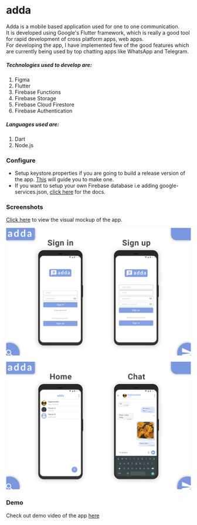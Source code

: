 # adda

Adda is a mobile based application used for one to one communication.
<br>
It is developed using Google's Flutter framework, which is really a good tool for rapid development of cross platform apps, web apps.
<br>
For developing the app, I have implemented few of the good features which are currently being used by top chatting apps like WhatsApp and Telegram.

##### Technologies used to develop are:
1. Figma
2. Flutter
3. Firebase Functions
4. Firebase Storage
5. Firebase Cloud Firestore
6. Firebase Authentication

##### Languages used are:
1. Dart
2. Node.js

### Configure
- Setup keystore.properties if you are going to build a release version of the app. [This](https://flutter.dev/docs/deployment/android#create-a-keystore) will guide you to make one.
- If you want to setup your own Firebase database i.e adding google-services.json, [click here](http://alphatech.technology/Howto-Entry-srk/Google-Services-Json-bek/) for the docs.

### Screenshots

[Click here](assets/visual-mockups-v2.0) to view the visual mockup of the app.

![1](assets/screenshots/cover1_1x.png)

![2](assets/screenshots/cover2_1x.png)

### Demo

Check out demo video of the app [here](https://youtu.be/YeGTDmMumXE)
